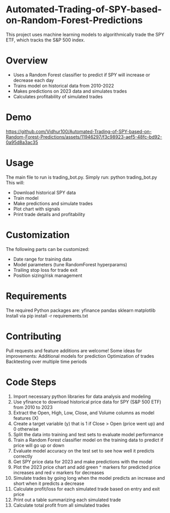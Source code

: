 # Automated-Trading-of-SPY-based-on-Random-Forest-Predictions
This project uses machine learning models to algorithmically trade the SPY ETF, which tracks the S&P 500 index.
# Overview
- Uses a Random Forest classifier to predict if SPY will increase or decrease each day
- Trains model on historical data from 2010-2022
- Makes predictions on 2023 data and simulates trades
- Calculates profitability of simulated trades
# Demo
https://github.com/Vidhur100/Automated-Trading-of-SPY-based-on-Random-Forest-Predictions/assets/11946297/f3c98923-aef5-48fc-bd92-0a95d8a3ac35
# Usage
The main file to run is trading_bot.py. Simply run:
python trading_bot.py
This will:
- Download historical SPY data
- Train model
- Make predictions and simulate trades
- Plot chart with signals
- Print trade details and profitability
# Customization
The following parts can be customized:
- Date range for training data
- Model parameters (tune RandomForest hyperparams)
- Trailing stop loss for trade exit
- Position sizing/risk management
# Requirements
The required Python packages are:
yfinance
pandas
sklearn
matplotlib
Install via pip install -r requirements.txt
# Contributing
Pull requests and feature additions are welcome!
Some ideas for improvements:
Additional models for prediction
Optimization of trades
Backtesting over multiple time periods
# Code Steps
1. Import necessary python libraries for data analysis and modeling
2. Use yfinance to download historical price data for SPY (S&P 500 ETF) from 2010 to 2023
3. Extract the Open, High, Low, Close, and Volume columns as model features (X)
4. Create a target variable (y) that is 1 if Close > Open (price went up) and 0 otherwise
5. Split the data into training and test sets to evaluate model performance
6. Train a Random Forest classifier model on the training data to predict if price will go up or down
7. Evaluate model accuracy on the test set to see how well it predicts correctly
8. Get SPY price data for 2023 and make predictions with the model
9. Plot the 2023 price chart and add green ^ markers for predicted price increases and red v markers for decreases
10. Simulate trades by going long when the model predicts an increase and short when it predicts a decrease
11. Calculate profit/loss for each simulated trade based on entry and exit price
12. Print out a table summarizing each simulated trade
13. Calculate total profit from all simulated trades
